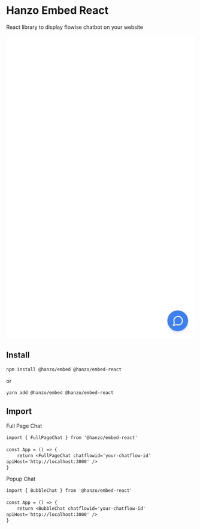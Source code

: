<!-- markdownlint-disable MD030 -->

# Hanzo Embed React

React library to display flowise chatbot on your website

![Hanzo](https://github.com/FlowiseAI/FlowiseChatEmbed/blob/main/images/ChatEmbed.gif?raw=true)

## Install

```bash
npm install @hanzo/embed @hanzo/embed-react
```

or

```bash
yarn add @hanzo/embed @hanzo/embed-react
```

## Import

Full Page Chat

```tsx
import { FullPageChat } from '@hanzo/embed-react'

const App = () => {
    return <FullPageChat chatflowid='your-chatflow-id' apiHost='http://localhost:3000' />
}
```

Popup Chat

```tsx
import { BubbleChat } from '@hanzo/embed-react'

const App = () => {
    return <BubbleChat chatflowid='your-chatflow-id' apiHost='http://localhost:3000' />
}
```
